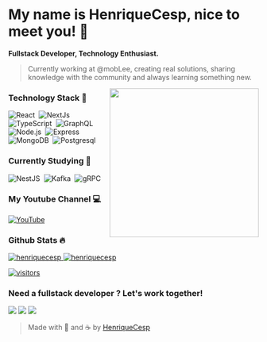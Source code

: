 # My name is HenriqueCesp, nice to meet you! 👾



<strong>Fullstack Developer, Technology Enthusiast.</strong>
> <p>Currently working at @mobLee, creating real solutions, sharing knowledge with the community and always learning something new.</p>

<img width="300" src="https://lh4.googleusercontent.com/-xdGTklY01qA/UiF8b20d2-I/AAAAAAAAdKM/5yw8RNCw3TM/w400-h300-no/cafe-quentinho.gif" align="right">

### Technology Stack 🚀 

![React](https://img.shields.io/badge/-React-61DAFB?style=for-the-badge&logo=react&logoColor=444)&nbsp;
![NextJs](https://img.shields.io/badge/-Next.js-000000?style=for-the-badge&logo=next.js&logoColor=white)&nbsp;
![TypeScript](https://img.shields.io/badge/-TypeScript-3178C6?style=for-the-badge&logo=TypeScript&logoColor=white)&nbsp;
![GraphQL](https://img.shields.io/badge/-GraphQL-E434AA?style=for-the-badge&logo=graphql&logoColor=white)&nbsp;
![Node.js](https://img.shields.io/badge/-Node.js-339933?style=for-the-badge&logo=node.js&logoColor=white)&nbsp;
![Express](https://img.shields.io/badge/-Express-000000?style=for-the-badge&logo=express&logoColor=white)&nbsp;
![MongoDB](https://img.shields.io/badge/-MongoDB-47A248?style=for-the-badge&logo=mongodb&logoColor=white)&nbsp;
![Postgresql](https://img.shields.io/badge/-PostgreSQL-4169E1?style=for-the-badge&logo=postgresql&logoColor=white)&nbsp;

### Currently Studying 📖 
![NestJS](https://img.shields.io/badge/-NestJS-E0234E?style=for-the-badge&logo=nestjs&logoColor=white)&nbsp;
![Kafka](https://img.shields.io/badge/-Kafka-231F20?style=for-the-badge&logo=apachekafka&logoColor=white)&nbsp;
![gRPC](https://img.shields.io/badge/-gRPC-000?style=for-the-badge&logo=grpc&logoColor=white)&nbsp;

### My Youtube Channel 💻 

<a href="https://www.youtube.com/henriquecesp"><img src='https://img.shields.io/badge/-henriquecesp-FF0000?style=for-the-badge&logo=Youtube&logoColor=white'  alt='YouTube'/></a>

### Github Stats 🔥 
 <p>
  <a href="https://github.com/henriquecesp">
    <img src="https://github-readme-stats.vercel.app/api?username=henriquecesp&show_icons=true&theme=dracula&locale=en&include_all_commits=true&count_private=true" alt="henriquecesp" />
  </a>
  <a href="https://github.com/henriquecesp">
     <img src="https://github-readme-streak-stats.herokuapp.com/?user=henriquecesp&theme=dracula" alt="henriquecesp" />
  </a>
</p>

[![visitors](https://visitor-badge.laobi.icu/badge?page_id=henriquecesp.visitor-badge)](https://github.com/henriquecesp)

### Need a fullstack developer ? Let's work together!

<p>
 <a href="https://linkedin.com/in/henriquecesp"><img src="https://img.shields.io/badge/-henriquecesp-0077B5?style=for-the-badge&logo=Linkedin&logoColor=white"/></a>
 <a href="https://instagram.com/cesphenrique"><img src="https://img.shields.io/badge/-@cesphenrique-E4405F?style=for-the-badge&logo=Instagram&logoColor=white"/></a>
  <a href="mailto:henriquecesps4@gmail.com"><img src="https://img.shields.io/badge/-Contact-D14836?style=for-the-badge&logo=Gmail&logoColor=white"/></a>
</p>

> Made with 🖤 and ☕ by <a href="https://github.com/henriquecesp/">HenriqueCesp</a>
